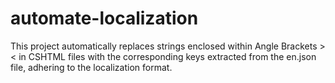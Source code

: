 # automate-localization
 
This project automatically replaces strings enclosed within Angle Brackets > < in CSHTML files with the corresponding keys extracted from the en.json file, adhering to the localization format.
